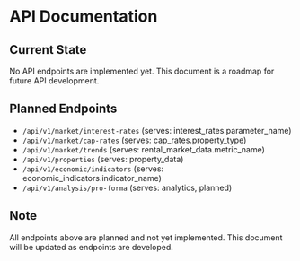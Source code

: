 # API Documentation

## Current State
No API endpoints are implemented yet. This document is a roadmap for future API development.

## Planned Endpoints
- `/api/v1/market/interest-rates` (serves: interest_rates.parameter_name)
- `/api/v1/market/cap-rates` (serves: cap_rates.property_type)
- `/api/v1/market/trends` (serves: rental_market_data.metric_name)
- `/api/v1/properties` (serves: property_data)
- `/api/v1/economic/indicators` (serves: economic_indicators.indicator_name)
- `/api/v1/analysis/pro-forma` (serves: analytics, planned)

## Note
All endpoints above are planned and not yet implemented. This document will be updated as endpoints are developed.
